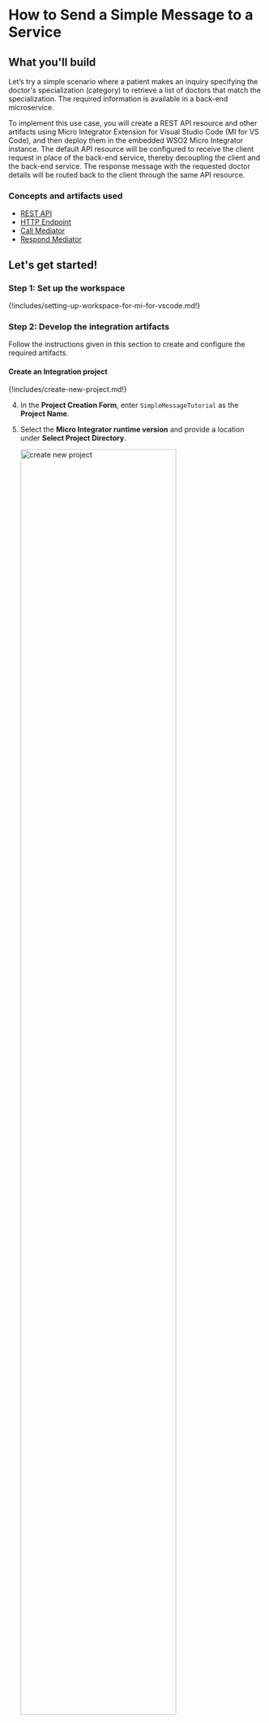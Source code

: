 # How to Send a Simple Message to a Service

## What you'll build

Let’s try a simple scenario where a patient makes an inquiry specifying the doctor's specialization (category) to retrieve 
a list of doctors that match the specialization. The required information is available in a back-end microservice. 

To implement this use case, you will create a REST API resource and other artifacts using Micro Integrator Extension for Visual Studio Code
(MI for VS Code), and then deploy them in the embedded WSO2 Micro Integrator instance. The default API resource will be 
configured to receive the client request in place of the back-end service, thereby decoupling the client and the back-end service. 
The response message with the requested doctor details will be routed back to the client through the same API resource.

### Concepts and artifacts used

-   [REST API]({{base_path}}/reference/synapse-properties/rest-api-properties)
-   [HTTP Endpoint]({{base_path}}/reference/synapse-properties/endpoint-properties)
-   [Call Mediator]({{base_path}}/reference/mediators/call-mediator)
-   [Respond Mediator]({{base_path}}/reference/mediators/respond-mediator)

## Let's get started!

### Step 1: Set up the workspace

{!includes/setting-up-workspace-for-mi-for-vscode.md!}

### Step 2: Develop the integration artifacts

Follow the instructions given in this section to create and configure the required artifacts.

#### Create an Integration project

{!includes/create-new-project.md!}

4. In the **Project Creation Form**, enter `SimpleMessageTutorial` as the **Project Name**.

5. Select the **Micro Integrator runtime version** and provide a location under **Select Project Directory**.

    <a href="{{base_path}}/assets/img/learn/tutorials/sending-simple-message-to-service/create-new-project.png"><img src="{{base_path}}/assets/img/learn/tutorials/sending-simple-message-to-service/create-new-project.png" alt="create new project" width="80%"></a>

6. Click **Create**.

Now let's start designing the integration by adding the necessary artifacts.

#### Create an Endpoint

An Endpoint artifact is required for the purpose of exposing the URL that connects to the back-end service.

1. Click on **+View More** on the **Add Artifact** page.

    <a href="{{base_path}}/assets/img/learn/tutorials/sending-simple-message-to-service/add-endpoint.png"><img src="{{base_path}}/assets/img/learn/tutorials/sending-simple-message-to-service/add-endpoint.png" alt="create new endpoint" width="30%"></a>

2. Navigate to the **Other Artifacts** > **Endpoints**.

    <a href="{{base_path}}/assets/img/learn/tutorials/sending-simple-message-to-service/create-endpoint.png"><img src="{{base_path}}/assets/img/learn/tutorials/sending-simple-message-to-service/create-endpoint.png" alt="Add endpoint" width="30%"></a>

3. Next, select **HTTP Endpoint** type on the **Endpoint Form**.

    <a href="{{base_path}}/assets/img/learn/tutorials/sending-simple-message-to-service/create-http-endpoint.png"><img src="{{base_path}}/assets/img/learn/tutorials/sending-simple-message-to-service/create-http-endpoint.png" alt="Create HTTP Endpoint" width="60%"></a>

4. In the **HTTP Endpoint Form** that appears, specify the following values to create the new endpoint. 

    <table>
    <thead>
      <tr>
         <th>Property</th>
         <th>Value</th>
         <th>Description</th>
      </tr>
    </thead>
    <tbody>
      <tr>
         <td>Endpoint Name</td>
         <td><code>QueryDoctorEP</code></td>
         <td>The name of the endpoint.</td>
      </tr>
      <tr>
         <td>URI Template</td>
         <td>
            <code>http://localhost:9090/healthcare/{uri.var.category}</code>
         </td>
         <td>The template for the request URL expected by the back-end service. In this case, the variable 'category' that needs to be included in the request for querying doctors is represented as <code>{uri.var.category}</code> in the template.</td>
      </tr>
      <tr>
         <td>Method</td>
         <td><code>GET</code></td>
         <td>Indicates that we are creating this endpoint for GET requests that are sent to the back-end service.</td>
      </tr>
     </tbody>
    </table>

    <a href="{{base_path}}/assets/img/learn/tutorials/sending-simple-message-to-service/endpoint-artifact.png"><img src="{{base_path}}/assets/img/learn/tutorials/sending-simple-message-to-service/endpoint-artifact.png" alt="endpoint artifact" width="80%"></a>

5. Click **Create**.  

    The **QueryDoctorEP** endpoint is saved in the `endpoints` folder inside the `<PROJECT_NAME>/src/main/wso2mi/artifacts` directory.  

    Once the endpoint artifact is created, it will appear on the **MI Overview** interface.    

    <a href="{{base_path}}/assets/img/learn/tutorials/sending-simple-message-to-service/mi-overview-endpoint.png"><img src="{{base_path}}/assets/img/learn/tutorials/sending-simple-message-to-service/mi-overview-endpoint.png" alt="mi overview endpoint" width="80%"></a>

#### Create a REST API

A REST API is required for receiving the client response and the REST resource within the API will define the mediation logic that will send requests to the Healthcare back-end service and retrieve the available doctor information.

1. To open the **Add Artifact** page, go to **MI Project Explorer** and click on the **+** icon.

    <a href="{{base_path}}/assets/img/learn/tutorials/sending-simple-message-to-service/add-artifact.png"><img src="{{base_path}}/assets/img/learn/tutorials/sending-simple-message-to-service/add-artifact.png" alt="add artifact" width="30%"></a>

2. Click on **API** to open the **API Form**.

    <a href="{{base_path}}/assets/img/learn/tutorials/sending-simple-message-to-service/add-api.png"><img src="{{base_path}}/assets/img/learn/tutorials/sending-simple-message-to-service/add-api.png" alt="add API" width="30%"></a>

3. Specify values for the required REST API properties:

    <table>
      <tr>
        <th>Property</th>
        <th>Value</th>
        <th>Description</th>
      </tr>
      <tr>
        <td>Name</td>
        <td><code>HealthcareAPI</code></td>
        <td>
          The name of the REST API.
        </td>
      </tr>
      <tr>
        <td>Context</td>
        <td><code>/healthcare</code></td>
        <td>
          Here you are anchoring the API in the <code>/healthcare </code> context. This will become part of the name of the generated URL used by the client when sending requests to the Healthcare service. For example, setting the context to <code>/healthcare</code> means that the API will only handle HTTP requests where the URL path starts with <code>http://host:port/healthcare<code>.
        </td>
      </tr>
    </table>

    <a href="{{base_path}}/assets/img/learn/tutorials/sending-simple-message-to-service/synapse-api-artifact.png"><img src="{{base_path}}/assets/img/learn/tutorials/sending-simple-message-to-service/synapse-api-artifact.png" alt="synapse API artifact" width="80%"></a>

4. Click **Create**. This opens the **Service Designer** interface.

    You can now start configuring the API resource.

5. Click on the `GET` API resource under **Available resources** on the **Service Designer**.

    You will now see the graphical view of the `HealthcareAPI` with its default API Resource.

6. Click the **Edit** icon to edit the API resource.

    <a href="{{base_path}}/assets/img/learn/tutorials/sending-simple-message-to-service/edit-icon.png"><img src="{{base_path}}/assets/img/learn/tutorials/sending-simple-message-to-service/edit-icon.png" alt="edit icon" width="80%"></a>

7. Specify values for the required resource properties:

    <table>
      <tr>
        <th>Property</th>
        <th>Description</th>
      </tr>
      <tr>
        <td>Resource Path</td>
        <td>
          <code>/querydoctor/{category}</code> </br> This defines the request URL format. In this case, the full request URL format is <code>http://host:port/healthcare/querydoctor/{category}</code> where <code>{category}</code> is a variable.
        </td>
      </tr>
      <tr>
        <td>Methods</td>
        <td>
          <code>GET</code> <br> This defines that the API resource only handles requests where the HTTP method is GET.
        </td>
      </tr>
    </table>

    <a href="{{base_path}}/assets/img/learn/tutorials/sending-simple-message-to-service/edit-api-resource.png"><img src="{{base_path}}/assets/img/learn/tutorials/sending-simple-message-to-service/edit-api-resource.png" alt="edit API resource" width="40%"></a>

8. Click **Update**.

#### Create the mediation logic

You can now configure the mediation logic to handle requests.

1. To get started, click on the **+** icon to add the first mediator to the sequence.

    <a href="{{base_path}}/assets/img/learn/tutorials/sending-simple-message-to-service/add-log.png"><img src="{{base_path}}/assets/img/learn/tutorials/sending-simple-message-to-service/add-log.png" alt="add log" width="80%"></a>

2. Select **Log** mediator in the **Generic** section under **All Mediators**.

    <a href="{{base_path}}/assets/img/learn/tutorials/sending-simple-message-to-service/log-mediator.png"><img src="{{base_path}}/assets/img/learn/tutorials/sending-simple-message-to-service/log-mediator.png" alt="log mediator" width="30%"></a>

    !!! Note
        The Log mediator logs messages when the request is received by the API resource. In this scenario, let's configure the Log mediator to display the following message: “Welcome to the HealthcareService”.

3. Once you select the Log mediator, the **Log** pane will be opened. Fill in the information in the table below:
    <table>
  <tr>
     <th>Field</th>
     <th>Value</th>
     <th>Description</th>
  </tr>
<tbody>
  <tr>
     <td>Log Category</td>
     <td><code>INFO</code></td>
     <td>Indicates that the log contains an informational message.</td>
  </tr>
  <tr>
     <td>Log Separator</td>
     <td><code>(blank)</code></td>
     <td>Since there is only one property that is being logged, you do not require a separator. Therefore, leave this field blank.</td>
  </tr>
  <tr>
     <td>Properties</td>
     <td><br />
     </td>
     <td>
        <div class="content-wrapper">
           1. To edit the **Properties** and print a welcome message in the log, click **Add Parameter**. <br />
               <a href="{{base_path}}/assets/img/learn/tutorials/sending-simple-message-to-service/add-parameter.png"><img src="{{base_path}}/assets/img/learn/tutorials/sending-simple-message-to-service/add-parameter.png" alt="add-parameter" width="30%"></a>, <br />
           2. Then add the following values:<br />
           <ul>
              <li><strong>Property Name</strong>: <code>Log Property message</code></li>
              </li>
              <li><strong>Property Value</strong> : <code>"Welcome to HealthcareService"</code></li>
           </ul>
           <p>
           <a href="{{base_path}}/assets/img/learn/tutorials/sending-simple-message-to-service/log-property.png"><img src="{{base_path}}/assets/img/learn/tutorials/sending-simple-message-to-service/log-property.png" alt="log-property" width="30%"></a></p> <br />
         3. Click **Save** to save the properties.
        </div>
     </td>
  </tr>
  <tr>
     <td>Description</td>
     <td><code>Request Log</code></td>
     <td>The <strong>Description</strong> field provides the name that appears for the Log mediator icon in the design view.</td>
    </tr>
    </tbody>
    </table>

3.  Click **Submit** to save the Log mediator configuration.

    Let's configure a **Call** mediator to send the request message to the `HealthcareService` endpoint and receive the response message.

4. Click on the **+** icon in the sequence to add a Call mediator after the Log mediator.

    <a href="{{base_path}}/assets/img/learn/tutorials/sending-simple-message-to-service/add-call.png"><img src="{{base_path}}/assets/img/learn/tutorials/sending-simple-message-to-service/add-call.png" alt="add call" width="80%"></a>

5. From the **Palette**, select **Call Endpoint** mediator under the **Mediators** > **Others** section.

    <a href="{{base_path}}/assets/img/learn/tutorials/sending-simple-message-to-service/call-endpoint-mediator.png"><img src="{{base_path}}/assets/img/learn/tutorials/sending-simple-message-to-service/call-endpoint-mediator.png" alt="call endpoint mediator" width="30%"></a>

6. From the **Call Endpoint** pane, select the **QueryDoctorEP** endpoint, which we created in a previous step.

    <a href="{{base_path}}/assets/img/learn/tutorials/sending-simple-message-to-service/call-endpoint.png"><img src="{{base_path}}/assets/img/learn/tutorials/sending-simple-message-to-service/call-endpoint.png" alt="call endpoint" width="30%"></a>

7. Click **Submit**.

    Now let's add a **Respond** mediator at the end of the in sequence to send the response message from the healthcare service back to the client.

8. Click on the **+** icon in the sequence to add a **Respond** mediator after the Call mediator.

    <a href="{{base_path}}/assets/img/learn/tutorials/sending-simple-message-to-service/add-respond.png"><img src="{{base_path}}/assets/img/learn/tutorials/sending-simple-message-to-service/add-respond.png" alt="add respond" width="80%"></a>

9. From the **Palette**, select **Respond** mediator under the **Mediators** > **Favourites** section.

    <a href="{{base_path}}/assets/img/learn/tutorials/sending-simple-message-to-service/respond-mediator.png"><img src="{{base_path}}/assets/img/learn/tutorials/sending-simple-message-to-service/respond-mediator.png" alt="respond mediator" width="30%"></a>

10. Click **Submit**.

You have successfully created all the artifacts that are required for sending a request through the Micro Integrator to the back-end service.

<a href="{{base_path}}/assets/img/learn/tutorials/sending-simple-message-to-service/integration-sequence.png"><img src="{{base_path}}/assets/img/learn/tutorials/sending-simple-message-to-service/integration-sequence.png" alt="integration sequence" width="80%"></a>

### Step 3: Build and run the artifacts

{!includes/build-and-run-artifacts.md!}

### Step 4: Test the use case

Let's test the use case by sending a simple client request that invokes the service.

#### Start the back-end service

1. Download the JAR file of the back-end service from [here](https://github.com/wso2-docs/WSO2_EI/blob/master/Back-End-Service/Hospital-Service-JDK11-2.0.0.jar).
2. Open a terminal, navigate to the location where your saved the back-end service.
3. Execute the following command to start the service:

    ```bash
    java -jar Hospital-Service-JDK11-2.0.0.jar
    ```

#### Send the client request

Let's send the request to the API. You can use the embedded <b>HTTP Client</b> as follows:

1. Open the Postman application. If you do not have the application, download it from [here](https://www.postman.com/downloads/).

2. Add the request information as given below and click the <b>Send</b> button.
    
    <table>
        <tr>
            <th>Method</th>
            <td>
               <code>GET</code> 
            </td>
        </tr>
        <tr>
            <th>URL</th>
            <td>
                <code>http://localhost:8290/healthcare/querydoctor/surgery</code></br></br>
            </td>
        </tr>
     </table>

If you want to send the client request from your terminal:

1. Install and set up [cURL](https://curl.haxx.se/) as your REST client.
2. Execute the following command.
    ```bash
    curl -v http://localhost:8290/healthcare/querydoctor/surgery
    ```

#### Analyze the response

You will see the response message from the `HealthcareService` with a list of available doctors and the relevant details.

```json
[
   {
      "name": "thomas collins",
      "hospital": "grand oak community hospital",
      "category": "surgery",
      "availability": "9.00 a.m - 11.00 a.m",
      "fee": 7000.0
   },
   {
      "name": "anne clement",
      "hospital": "clemency medical center",
      "category": "surgery",
      "availability": "8.00 a.m - 10.00 a.m",
      "fee": 12000.0
   },
   {
      "name": "seth mears",
      "hospital": "pine valley community hospital",
      "category": "surgery",
      "availability": "3.00 p.m - 5.00 p.m",
      "fee": 8000.0
   }
]
```

Now, check the **Output** tab of VS Code and you will see a message similar to the following:

```
[2024-07-29 15:51:36,956]  INFO {LogMediator} - {api:HealthcareAPI} Log Property message = "Welcome to HealthcareService"
```

You have now created and deployed an API resource in the Micro Integrator, which receives requests, logs a message using the Log mediator, sends the request to a back-end service using the Send mediator, and returns a response to the requesting client.
